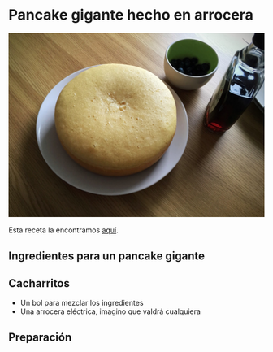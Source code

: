 # Pancake gigante hecho en arrocera 

<img src="/img/pancake-gigante-en-arrocera.jpg" width="640">

Esta receta la encontramos [aquí](http://veryculinary.com/2014/07/06/giant-pancake/).


## Ingredientes para un pancake gigante


## Cacharritos

- Un bol para mezclar los ingredientes
- Una arrocera eléctrica, imagino que valdrá cualquiera


## Preparación

